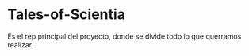# Tales-of-Scientia
Es el rep principal del proyecto, donde se divide todo lo que querramos realizar.
